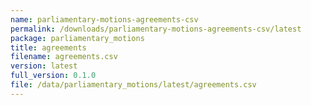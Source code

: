 ```yaml
---
name: parliamentary-motions-agreements-csv
permalink: /downloads/parliamentary-motions-agreements-csv/latest
package: parliamentary_motions
title: agreements
filename: agreements.csv
version: latest
full_version: 0.1.0
file: /data/parliamentary_motions/latest/agreements.csv
---
```

